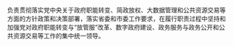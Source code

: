 负责贯彻落实党中央关于政府职能转变、简政放权、大数据管理和公共资源交易等方面的方针政策和决策部署，落实省委和市委工作要求，在履行职责过程中坚持和加强党对政府职能转变与“放管服”改革、数字政府建设、政务服务与政务公开和公共资源交易等工作的集中统一领导。